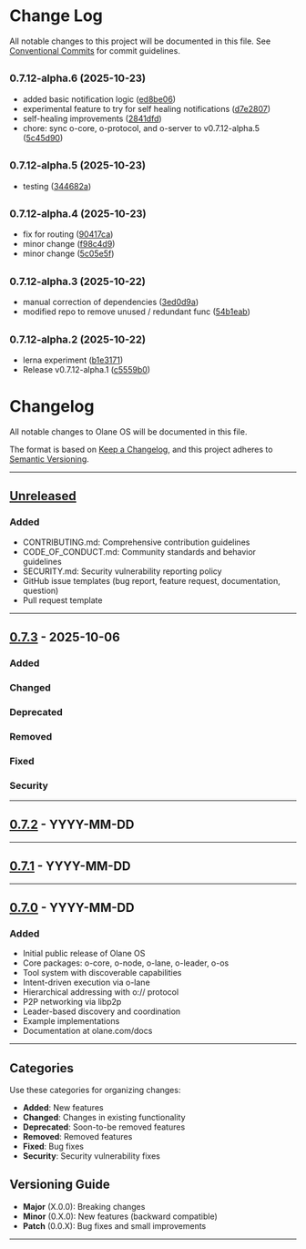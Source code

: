 # Change Log

All notable changes to this project will be documented in this file.
See [Conventional Commits](https://conventionalcommits.org) for commit guidelines.

## <small>0.7.12-alpha.6 (2025-10-23)</small>

- added basic notification logic ([ed8be06](https://github.com/olane-labs/olane/commit/ed8be06))
- experimental feature to try for self healing notifications ([d7e2807](https://github.com/olane-labs/olane/commit/d7e2807))
- self-healing improvements ([2841dfd](https://github.com/olane-labs/olane/commit/2841dfd))
- chore: sync o-core, o-protocol, and o-server to v0.7.12-alpha.5 ([5c45d90](https://github.com/olane-labs/olane/commit/5c45d90))

## <small>0.7.12-alpha.5 (2025-10-23)</small>

- testing ([344682a](https://github.com/olane-labs/olane/commit/344682a))

## <small>0.7.12-alpha.4 (2025-10-23)</small>

- fix for routing ([90417ca](https://github.com/olane-labs/olane/commit/90417ca))
- minor change ([f98c4d9](https://github.com/olane-labs/olane/commit/f98c4d9))
- minor change ([5c05e5f](https://github.com/olane-labs/olane/commit/5c05e5f))

## <small>0.7.12-alpha.3 (2025-10-22)</small>

- manual correction of dependencies ([3ed0d9a](https://github.com/olane-labs/olane/commit/3ed0d9a))
- modified repo to remove unused / redundant func ([54b1eab](https://github.com/olane-labs/olane/commit/54b1eab))

## <small>0.7.12-alpha.2 (2025-10-22)</small>

- lerna experiment ([b1e3171](https://github.com/olane-labs/olane/commit/b1e3171))
- Release v0.7.12-alpha.1 ([c5559b0](https://github.com/olane-labs/olane/commit/c5559b0))

# Changelog

All notable changes to Olane OS will be documented in this file.

The format is based on [Keep a Changelog](https://keepachangelog.com/en/1.0.0/),
and this project adheres to [Semantic Versioning](https://semver.org/spec/v2.0.0.html).

---

## [Unreleased]

### Added

- CONTRIBUTING.md: Comprehensive contribution guidelines
- CODE_OF_CONDUCT.md: Community standards and behavior guidelines
- SECURITY.md: Security vulnerability reporting policy
- GitHub issue templates (bug report, feature request, documentation, question)
- Pull request template

---

## [0.7.3] - 2025-10-06

### Added

<!-- List new features and additions -->

### Changed

<!-- List changes in existing functionality -->

### Deprecated

<!-- List soon-to-be removed features -->

### Removed

<!-- List removed features -->

### Fixed

<!-- List bug fixes -->

### Security

<!-- List security fixes -->

---

## [0.7.2] - YYYY-MM-DD

<!-- Previous version entries -->

---

## [0.7.1] - YYYY-MM-DD

<!-- Previous version entries -->

---

## [0.7.0] - YYYY-MM-DD

### Added

- Initial public release of Olane OS
- Core packages: o-core, o-node, o-lane, o-leader, o-os
- Tool system with discoverable capabilities
- Intent-driven execution via o-lane
- Hierarchical addressing with o:// protocol
- P2P networking via libp2p
- Leader-based discovery and coordination
- Example implementations
- Documentation at olane.com/docs

---

## Categories

Use these categories for organizing changes:

- **Added**: New features
- **Changed**: Changes in existing functionality
- **Deprecated**: Soon-to-be removed features
- **Removed**: Removed features
- **Fixed**: Bug fixes
- **Security**: Security vulnerability fixes

## Versioning Guide

- **Major** (X.0.0): Breaking changes
- **Minor** (0.X.0): New features (backward compatible)
- **Patch** (0.0.X): Bug fixes and small improvements

---

[Unreleased]: https://github.com/olane-labs/olane/compare/v0.7.3...HEAD
[0.7.3]: https://github.com/olane-labs/olane/releases/tag/v0.7.3
[0.7.2]: https://github.com/olane-labs/olane/releases/tag/v0.7.2
[0.7.1]: https://github.com/olane-labs/olane/releases/tag/v0.7.1
[0.7.0]: https://github.com/olane-labs/olane/releases/tag/v0.7.0
